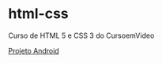 # html-css
 Curso de HTML 5  e CSS 3 do CursoemVideo

<a href="https://andreplayer1.github.io/projeto-android/" target="_blank">Projeto Android</a>